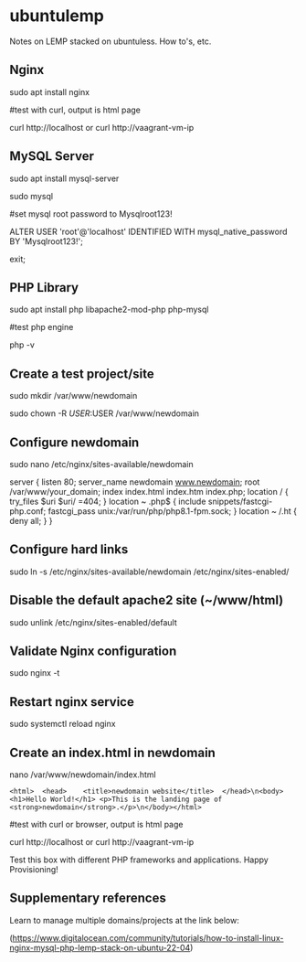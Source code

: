 # ubuntulemp
Notes on LEMP stacked on ubuntuless. How to's, etc.

## Nginx
sudo apt install nginx

#test with curl, output is html page

curl http://localhost or curl http://vaagrant-vm-ip

## MySQL Server
  
sudo apt install mysql-server

sudo mysql 

#set mysql root password to Mysqlroot123!

ALTER USER 'root'@'localhost' IDENTIFIED WITH mysql_native_password BY 'Mysqlroot123!';

exit;

## PHP Library

sudo apt install php libapache2-mod-php php-mysql

#test php engine
  
php -v

## Create a test project/site
sudo mkdir /var/www/newdomain

sudo chown -R $USER:$USER /var/www/newdomain

## Configure newdomain
sudo nano /etc/nginx/sites-available/newdomain

server { listen 80; server_name newdomain www.newdomain; root /var/www/your_domain; index index.html index.htm index.php;
    location / { try_files $uri $uri/ =404; }
    location ~ \.php$ { include snippets/fastcgi-php.conf; fastcgi_pass unix:/var/run/php/php8.1-fpm.sock; }
    location ~ /\.ht { deny all; } }
    
## Configure hard links
sudo ln -s /etc/nginx/sites-available/newdomain /etc/nginx/sites-enabled/

## Disable the default apache2 site (~/www/html)
sudo unlink /etc/nginx/sites-enabled/default

## Validate Nginx configuration
sudo nginx -t

## Restart nginx service
sudo systemctl reload nginx

## Create an index.html in newdomain
nano /var/www/newdomain/index.html

```<html>  <head>    <title>newdomain website</title>  </head>\n<body> <h1>Hello World!</h1> <p>This is the landing page of <strong>newdomain</strong>.</p>\n</body></html>```
  
#test with curl or browser, output is html page

curl http://localhost or curl http://vaagrant-vm-ip

Test this box with different PHP frameworks and applications. Happy Provisioning!


## Supplementary references

Learn to manage multiple domains/projects at the link below:

(https://www.digitalocean.com/community/tutorials/how-to-install-linux-nginx-mysql-php-lemp-stack-on-ubuntu-22-04)
